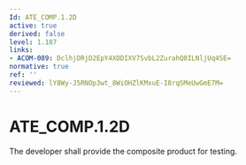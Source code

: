 ```yaml
---
Id: ATE_COMP.1.2D
active: true
derived: false
level: 1.187
links:
- ACOM-089: DclhjDRjD2EpY4XODIXV7SvbL2ZurahQ8ILNljUq4SE=
normative: true
ref: ''
reviewed: lY8Wy-J5RNOp3wt_8WiOHZlKMxuE-I8rqSMeUwGmE7M=
---
```


# ATE_COMP.1.2D

The developer shall provide the composite product for testing.